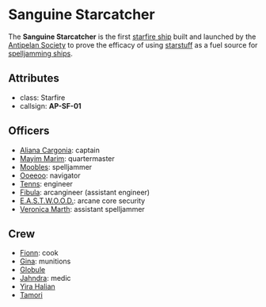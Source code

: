 # Sanguine Starcatcher

The **Sanguine Starcatcher** is the first [starfire ship](../../../technology/starstuff-ships/starfire-ship) built and launched by the [Antipelan Society](../) to prove the efficacy of using [starstuff](../../../artifacts/starstuff) as a fuel source for [spelljamming ships](../../../technology/starstuff-ships).

## Attributes

- class: Starfire
- callsign: **AP-SF-01**

## Officers

- [Aliana Cargonia](../members/aliana-cargonia): captain
- [Mayim Marim](../members/mayim-marim): quartermaster
- [Moobles](../members/moobles): spelljammer
- [Ooeeoo](../members/ooeeoo): navigator
- [Tenns](../members/tenns): engineer
- [Fibula](../members/fibula): arcangineer (assistant engineer)
- [E.A.S.T.W.O.O.D.](../members/eastwood): arcane core security
- [Veronica Marth](../members/veronica-marth): assistant spelljammer

## Crew

- [Fionn](../members/fionn): cook
- [Gina](../members/gina): munitions
- [Globule](../members/globule)
- [Jahndra](../members/jahndra): medic
- [Yira Halian](../members/yira-halian)
- [Tamori](../members/tamori)
